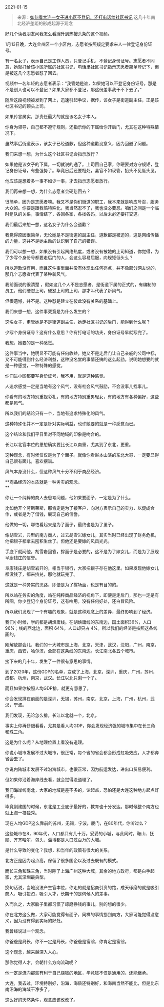 2021-01-15

> 来源：[如何看大连一女子进小区不登记，还打电话给社区书记](http://mp.weixin.qq.com/s?__biz=MzU0MjYwNDU2Mw==&mid=2247495686&idx=2&sn=0163eb1e5bf8a1dc121e77a34e5adc45&chksm=fb1a9c7acc6d156cace7d67356e22c869f4a243ea5c7d3ee204a288e29e3d629e1da8af498d8&scene=27#wechat_redirect)
> 这几十年南北经济差距的形成起源于观念

好几个读者朋友问我怎么看蹿升到热搜头条的这个视频。  

  

1月13日晚，大连金州区一个小区内，志愿者按照规定要求来人一律登记身份证号。

  

有一名女子，表示自己是工作人员，只登记手机，不登记身份证号。志愿者不同意，她就打给该小区所属的社区书记，电话里社区书记指示志愿者简单登记下，但是被这几个志愿者怼了回去。

  

视频中一名年轻的志愿者表示：“我管她是谁，如果她可以不登记身份证号，那是不是别人也可以不登记？如果大家都不登记，那这份差事我干不下去了。”

  

随后这段视频被发到了网上，迅速引起争议，据传，该女子是街道副主任，正是该社区书记的顶头上司。

  

如果传言属实，那责任最大的就是该名女子本人。

  

你身为领导，自己都不遵守规则，还指示你的下属给你开后门，尤其在这种特殊情况下。

  

虽然事后街道表示，该女子已经道歉，但这种道歉没意义，因为回避了问题。

  

我们来想一想，为什么这个社区书记会指示放行？

  

如果他是该女子的下属，一切就说的通了。上司回自己家，你硬要对方守规矩，登记身份证号，有些强势了。毕竟日后还要相处，县官不如现管，抬头不见低头见。

  

他应该是想着多一事不如少一事，才去指示志愿者放行。

  

我们再来想一想，为什么志愿者会硬怼回去？

  

很简单，因为是志愿者嘛。我又不是你们街道的职工，我本来就是响应号召，服务大众的。你要是跟我搞特殊化，我当然忍不了，我也没必要忍。咱们之间是一个临时组队的关系，事情结了，各回各家，各找各妈，以后未必还要打交道。

  

我们最后来想一想，这名女子为什么会道歉？

  

我觉得原因很简单，无论她是不是街道的副主任，道歉都是被迫的，这是网络传播的力量，这并不是她主动的认识到了自己的错误。

  

我们可以想一想，如果没有引起网络热度，或者没有被她的上司知道，你觉得，为了少写个身份号都要走后门的人，会这么容易屈服，向规矩低头么？

  

所以道歉没有用，而且这件事里面并没有体现出任何亮点，并不像部分网友说的，那几个志愿者代表了某种新风气。

  

我前面说的很清楚 ，假如这几个人不是志愿者，是街道下属的正式的，有编制的员工，他们硬怼上司，硬怼上司的上司，那才叫代表了新风气。

  

但很遗憾，并不是。这种怼是建立在彼此没有关系的基础上。

  

我们来想一想，这件事究竟是为什么发生的？  

  

这名女子，甭管她是不是街道副主任，她走社区书记的后门，能得到什么呢？

  

少写个身份证号？这有什么意思？你有打电话的功夫，身份证号早就写完了。

  

我想，她要的是一种感觉。

  

这件事当中，她明显不可能有任何收益，她又不是走后门让自己亲戚的公司中标，又不可能得到什么经济利益，这种没名堂的事情还搞的这么起劲。说明她想要的就是一种感觉，一种特殊的感觉。

  

你们进小区都要写身份证号，我不用，就是这种感觉。

  

人追求感觉一定是当地有这个风气，没有社会风气鼓励，不会没事儿找事儿。  

  

你看有的地方特别重视彩礼，有的地方特别重男轻女，有的地方有各种偏好，这些都是风气。

  

所以我们的结论只有一个，当地有追求特殊化的风气。

  

这种特殊化并不一定是针对实际利益，也许她要的就是一种感觉而已。

  

这个结论和我们平日里对不同地域的印象是吻合的。

  

长江以北官本位的思想确实要比长江以南重，尤其到了东北，更重。

  

这种观念，有时候仅仅是为了个面子。就像你看赵本山演的东北大哥，一定要显得自己很有面儿，喜欢摆谱。

  

风气本身没什么，但这种风气十分不利于商品经济。

  

 **商品经济的本质就是一种务实的观念。  
**

  

你让一个纯粹的商人去思考问题，他如果要面子，一定是为了什么。

  

比如他开个劳斯莱斯，那肯定是为了接客户，向对方表示自己的实力，以促成合作，或者是为了借钱，展现自己的信誉。

  

他做的一切，哪怕看起来是为了面子，最终也是为了里子。

  

像胡雪岩，典型的南方商人，过去胡雪岩嫁女儿，其实当时已经出现了财务危机，他把银子都拿去囤积生丝了。但他还是要嫁的风风光光。

  

手底下就问他。胡雪岩回答，撑面子是必要的，这不是为了嫁女儿，而是为了展现阜康钱庄的信誉。

  

阜康钱庄是胡雪岩开的，相当于银行，大家把银子存在他这里。如果发现他嫁女儿都没钱了，都来挤兑，那他就玩完了。

  

这就是一种务实的思路，即便是为了撑场面，也是有目的的。

  

所以站在务实的角度，站在纯粹商品经济的视角下，即便是走后门，那也一定是有所图，你少登记个身份证号，这有啥用，没有任何好处，还白冒风险。

  

所以我们发现了一个有趣的现象，就是这种观念上的差异，最终影响到了经济。

  

我们小时候，学的都是胡焕庸线。在胡焕庸线的东南边，国土面积36%，人口 96%；线的西北边，面积 64%，人口却只占 4%。所以我们的经济是按照这条线画的。

  

刚解放那会儿，我们的十大城市是上海，北京，天津，武汉，沈阳，广州，南京，重庆，西安，哈尔滨，全部在这条线的东南边。长江南北各五个城市。

  

接下来的几十年，发生了一件很有意思的事情。  

  

到了2020年，这份GDP的名单，变成了上海，北京，深圳，重庆，广州，苏州，成都，杭州，南京，武汉。长江以北只剩一个了。

  

而且如果你按照人均GDP排，就更有意思了。

  

你会发现排在前面的是深圳，无锡，苏州，南京，北京，上海，广州，杭州，武汉，宁波。

  

我们发现，无论怎么排，长江以北就一个，北京。  

  

事实上你再仔细看看，尤其是看人均GDP，你会发现经济强的城市集中在长三角和珠三角。

  

这是为什么呢？从地理位置上看没有道理。  

  

你说小城市发展不过大城市，很正常，每个省的省会都会形成虹吸效应，人才都奔省会去了。

  

你说内陆城市发展不过沿海城市，也很正常，因为航运发达，进出口贸易便利。

  

但如果你沿着海岸线去看，就会觉得没道理了。

  

我们海岸线南北，大家的地域是差不多的，论起点，恐怕还是大连这种地方起点好得多。

  

毕竟刚建国的时候，东北是工业底子最好的，教育也十分发达。那时候整个南方也就上海一枝独秀。

  

现在人均GDP这么靠前的苏州，无锡，宁波，厦门，在80年代，你听过么？  

  

这些城市在8，90年代，人口都只有几十万，妥妥的小城，与此同时，鞍山、抚顺、齐齐哈尔、包头、淄博都是人口过百万的大城。

  

是什么导致的变化？我想，和当年的政策有很大的关系。

  

北方正是因为起点高，保留了很多国企以及过去既有的模式。

  

而长三角和珠三角，当时除了上海广州这种大城，其余的地方政府，都是白手起家，尤其深圳最典型。

  

换句话说，当地没法产生官本位，你走的就是招商引资的路，成天琢磨的就是吸引商人，吸引投资，吸引人才，长期干的是伺候人的差事。

  

久而久之，大家脑子里都习惯了琢磨挣钱的事儿，别的想的很少。  

  

你在北方这么做，大家可能觉得有面子，同样的事情挪到南方，大家可能觉得没意义，因为没有得到实际的好处。  

  

我曾经说过一个观念。  

  

你爸爸是局长，你不一定是局长，你爸爸是富翁，你肯定是富翁。

  

这个观念，越来越深入人心。

  

那你觉得人才，会朝什么方向流动呢？

  

他一定是流向那些有利于自己赚钱的地区，毕竟钱不仅是通用的，还能继承。

  

大连，我去过，环境特别好，沿海，海质还特别好，和海南当然不能比，但是比东南沿海的海域干净多了。

  

这么好的天然条件，观念应该改改了。

